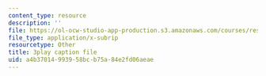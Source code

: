 ```yaml
---
content_type: resource
description: ''
file: https://ol-ocw-studio-app-production.s3.amazonaws.com/courses/res-6-012-introduction-to-probability-spring-2018/a4b37014993958bcb75a84e2fd06aeae_XKYpKYspe1w.vtt
file_type: application/x-subrip
resourcetype: Other
title: 3play caption file
uid: a4b37014-9939-58bc-b75a-84e2fd06aeae
---
```

